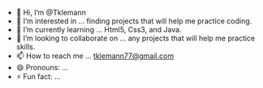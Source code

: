 - 👋 Hi, I’m @Tklemann
- 👀 I’m interested in ... finding projects that will help me practice coding. 
- 🌱 I’m currently learning ... Html5, Css3, and Java.
- 💞️ I’m looking to collaborate on ... any projects that will help me practice skills. 
- 📫 How to reach me ... tklemann77@gmail.com
- 😄 Pronouns: ...
- ⚡ Fun fact: ...

<!---
Tklemann/Tklemann is a ✨ special ✨ repository because its `README.md` (this file) appears on your GitHub profile.
You can click the Preview link to take a look at your changes.
--->
